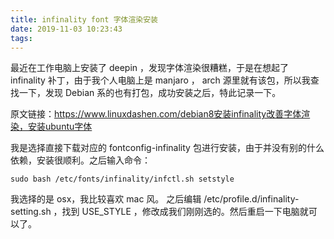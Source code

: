 ```yaml
---
title: infinality font 字体渲染安装
date: 2019-11-03 10:23:43
tags:
---
```


最近在工作电脑上安装了 deepin ，发现字体渲染很糟糕，于是在想起了 infinality 补丁，由于我个人电脑上是 manjaro ， arch 源里就有该包，所以我查找一下，发现 Debian 系的也有打包，成功安装之后，特此记录一下。

原文链接：<https://www.linuxdashen.com/debian8安装infinality改善字体渲染，安装ubuntu字体>

<!--more-->

我是选择直接下载对应的 fontconfig-infinality 包进行安装，由于并没有别的什么依赖，安装很顺利。之后输入命令：

    sudo bash /etc/fonts/infinality/infctl.sh setstyle

我选择的是 osx，我比较喜欢 mac 风。
之后编辑 /etc/profile.d/infinality-setting.sh ，找到 USE_STYLE ，修改成我们刚刚选的。然后重启一下电脑就可以了。

